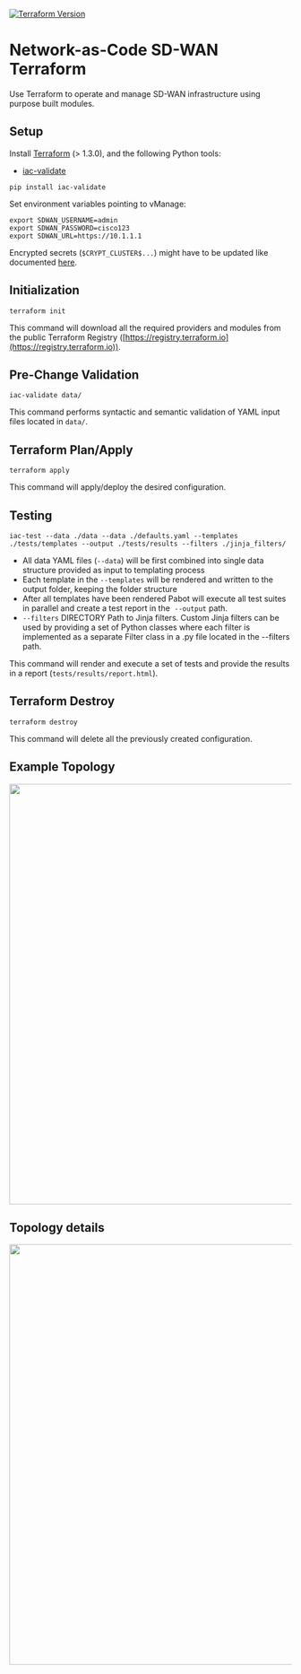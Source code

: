 [![Terraform Version](https://img.shields.io/badge/terraform-%5E1.3-blue)](https://www.terraform.io)

# Network-as-Code SD-WAN Terraform

Use Terraform to operate and manage SD-WAN infrastructure using purpose built modules.

## Setup

Install [Terraform](https://www.terraform.io/downloads) (> 1.3.0), and the following Python tools:

- [iac-validate](https://github.com/netascode/iac-validate)

```shell
pip install iac-validate
```

Set environment variables pointing to vManage:

```shell
export SDWAN_USERNAME=admin
export SDWAN_PASSWORD=cisco123
export SDWAN_URL=https://10.1.1.1
```

Encrypted secrets (`$CRYPT_CLUSTER$...`) might have to be updated like documented [here](https://wwwin-github.cisco.com/AS-Customer/sdwanac).

## Initialization

```shell
terraform init
```

This command will download all the required providers and modules from the public Terraform Registry ([https://registry.terraform.io](https://registry.terraform.io)).

## Pre-Change Validation

```shell
iac-validate data/
```

This command performs syntactic and semantic validation of YAML input files located in `data/`.

## Terraform Plan/Apply

```shell
terraform apply
```

This command will apply/deploy the desired configuration.

## Testing

```shell
iac-test --data ./data --data ./defaults.yaml --templates ./tests/templates --output ./tests/results --filters ./jinja_filters/
```
* All data YAML files (```--data```) will be first combined into single data structure provided as input to templating process
* Each template  in the ```--templates``` will be rendered and written to the output folder, keeping the folder structure
* After all templates have been rendered Pabot will execute all test suites in parallel and create a test report in the  ```--output``` path.
* ```--filters``` DIRECTORY Path to Jinja filters. Custom Jinja filters can be used by providing a set of Python classes where each filter is implemented as a separate Filter class in a .py file located in the --filters path. 

This command will render and execute a set of tests and provide the results in a report (`tests/results/report.html`).

## Terraform Destroy

```shell
terraform destroy
```

This command will delete all the previously created configuration.

## Example Topology

<img src="standard-large-20.9/Topology-sdwan-large.png" width="750"/>

## Topology details

<img src="standard-large-20.9/Topology-data.png" width="750"/>
